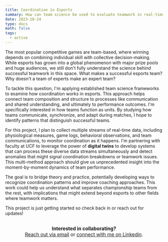 ```yaml
---
title: Coordination in Esports
summary: How can team science be used to evaluate teamwork in real-time? 
date: 2023-10-24
type: docs
math: false
tags:
  - active
---
```





The most popular competitive games are team-based, where winning depends on combining individual skill with collective decision-making. While esports has grown into a global phenomenon with major prize pools and huge audiences, we still don't fully understand the science behind successful teamwork in this space. What makes a successful esports team? Why doesn't a team of experts make an expert team? 

To tackle this question, I'm applying established team science frameworks to examine how coordination works in esports. This approach helps connect team composition and structure to processes like communication and shared understanding, and ultimately to performance outcomes. I'm specifically interested in how teams function as units. By studying how teams communicate, synchronize, and adapt during matches, I hope to identify patterns that distinguish successful teams.

For this project, I plan to collect multiple streams of real-time data, including physiological measures, game logs, behavioral observations, and team communications, to monitor coordination as it happens. I'm partnering with faculty at UCF to leverage the power of **digital twins** to develop systems that can process these diverse data streams simultaneously and detect anomalies that might signal coordination breakdowns or teamwork issues. This multi-method approach should give us unprecedented insight into the moment-by-moment dynamics of team performance.

The goal is to bridge theory and practice, potentially developing ways to recognize coordination patterns and improve coaching approaches. This work could help us understand what separates championship teams from the rest, with implications that might extend beyond esports to other fields where teamwork matters.

This project is just getting started so check back in or reach out for updates!  


<div style="margin-top: 2em; text-align: center; font-size: 1.1em;">
  <strong>Interested in collaborating?</strong><br>
  <a href="mailto:tkara.mullin@ucf.edu">Reach out via email</a> or 
  <a href="https://www.linkedin.com/in/tkara-mullins/">connect with me on Linkedin</a>.
</div>



<!--more-->
